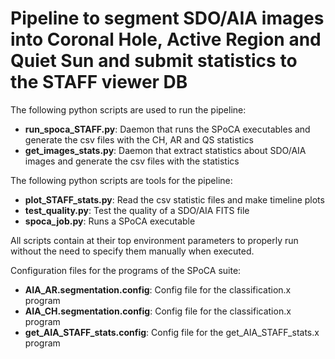 # Pipeline to segment SDO/AIA images into Coronal Hole, Active Region and Quiet Sun and submit statistics to the STAFF viewer DB

The following python scripts are used to run the pipeline:
 * __run_spoca_STAFF.py__: Daemon that runs the SPoCA executables and generate the csv files with the CH, AR and QS statistics
 * __get_images_stats.py__: Daemon that extract statistics about SDO/AIA images and generate the csv files with the statistics

The following python scripts are tools for the pipeline:
 * __plot_STAFF_stats.py__: Read the csv statistic files and make timeline plots
 * __test_quality.py__: Test the quality of a SDO/AIA FITS file
 * __spoca_job.py__: Runs a SPoCA executable

All scripts contain at their top environment parameters to properly run without the need to specify them manually when executed.

Configuration files for the programs of the SPoCA suite:
 * __AIA_AR.segmentation.config__: Config file for the classification.x program
 * __AIA_CH.segmentation.config__: Config file for the classification.x program
 * __get_AIA_STAFF_stats.config__: Config file for the get_AIA_STAFF_stats.x program


